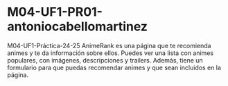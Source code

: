 # M04-UF1-PR01-antoniocabellomartinez
M04-UF1-Práctica-24-25
AnimeRank es una página que te recomienda animes y te da información sobre ellos. Puedes ver una lista con animes populares, con imágenes, descripciones y trailers. Además, tiene un formulario para que puedas recomendar animes y que sean incluidos en la página.
